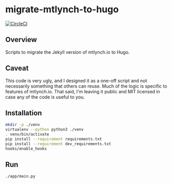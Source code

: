 # migrate-mtlynch-to-hugo

[![CircleCI](https://circleci.com/gh/mtlynch/migrate-mtlynch-to-hugo.svg?style=svg)](https://circleci.com/gh/mtlynch/migrate-mtlynch-to-hugo)

## Overview

Scripts to migrate the Jekyll version of mtlynch.io to Hugo.

## Caveat

This code is very ugly, and I designed it as a one-off script and not necessarily something that others can reuse. Much of the logic is specific to features of mtlynch.io. That said, I'm leaving it public and MIT licensed in case any of the code is useful to you.

## Installation

```bash
mkdir -p ./venv
virtualenv --python python3 ./venv
. venv/bin/activate
pip install --requirement requirements.txt
pip install --requirement dev_requirements.txt
hooks/enable_hooks
```

## Run

```bash
./app/main.py
```
